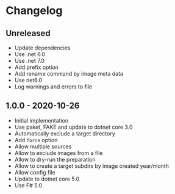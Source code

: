 # Changelog

<!-- There is always Unreleased section on the top. Subsections (Add, Changed, Fix, Removed) should be Add as needed. -->
## Unreleased
- Update dependencies
- Use .net 6.0
- Use .net 7.0
- Add prefix option
- Add rename command by image meta data
- Use net6.0
- Log warnings and errors to file

## 1.0.0 - 2020-10-26
- Initial implementation
- Use paket, FAKE and update to dotnet core 3.0
- Automatically exclude a target directory
- Add `force` option
- Allow multiple sources
- Allow to exclude images from a file
- Allow to dry-run the preparation
- Allow to create a target subdirs by image created year/month
- Allow config file
- Update to dotnet core 5.0
- Use F# 5.0
